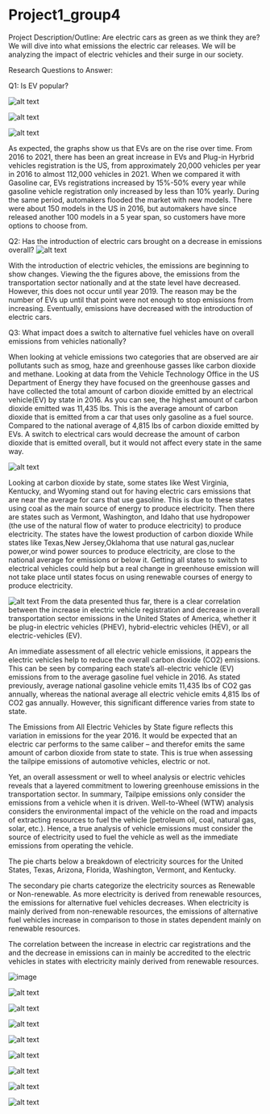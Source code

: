 # Project1_group4

Project Description/Outline: Are electric cars as green as we think they are? We will dive into what emissions the electric car releases. We will be analyzing the impact of electric vehicles and their surge in our society.

Research Questions to Answer: 

Q1: Is EV popular?

![alt text](https://github.com/nhle95/Project1_group4/blob/781f8e6787839f8cca8e273e3de42a0a3d72daf0/output/Electric%20and%20Plug-in%20Hybrid%20Vehicle%20Registrations.jpeg?raw=true)

![alt text](https://github.com/nhle95/Project1_group4/blob/781f8e6787839f8cca8e273e3de42a0a3d72daf0/output/Number%20of%20EV%20models,%202016-2021.jpeg?raw=true)

![alt text](https://github.com/nhle95/Project1_group4/blob/781f8e6787839f8cca8e273e3de42a0a3d72daf0/output/Percentage%20Change%20in%20Vehicle%20Registrations%20Over%20Year.jpeg?raw=true)


As expected, the graphs show us that EVs are on the rise over time. From 2016 to 2021, there has been an great increase in EVs and Plug-in Hyrbrid vehicles registration is the US, from approximately 20,000 vehicles per year in 2016 to almost 112,000 vehicles in 2021. When we compared it with Gasoline car, EVs registrations increased by 15%-50% every year while gasoline vehicle registration only increased by less than 10% yearly. During the same period, automakers flooded the market with new models. There were about 150 models in the US in 2016, but automakers have since released another 100 models in a 5 year span, so customers have more options to choose from. 





Q2: Has the introduction of electric cars brought on a decrease in emissions overall? 
![alt text](https://github.com/nhle95/Project1_group4/blob/main/output/NationalvsTexasEmissions.jpeg)

With the introduction of electric vehicles, the emissions are beginning to show changes. Viewing the the figures above, the emissions from the transportation sector nationally and at the state level have decreased. However, this does not occur until year 2019. The reason may be the number of EVs up until that point were not enough to stop emissions from increasing. Eventually, emissions have decreased with the introduction of electric cars.

Q3:  What impact does a switch to alternative fuel vehicles have on overall emissions from vehicles nationally?

When looking at vehicle emissions two categories that are  observed are air pollutants such as smog, haze and greenhouse gasses like carbon dioxide and methane. Looking at data from the Vehicle Technology Office in the US Department  of Energy  they have focused on the greenhouse gasses and have collected the total amount of carbon dioxide emitted by an electrical vehicle(EV) by state in 2016. As you can see, the highest amount of carbon dioxide emitted was 11,435 lbs.  This is the average amount of carbon dioxide that is emitted  from a car  that uses only gasoline as a fuel source. Compared  to the  national average of 4,815 lbs of carbon dioxide emitted by EVs.  A switch to electrical cars would decrease the amount of carbon dioxide that is emitted overall, but it would not affect every state in the same way.

![alt text](https://github.com/nhle95/Project1_group4/blob/88a019ea7805a9c9f694e5b90339dab6878f30a6/output/Electrical%20vs%20Gasoline%20National%20Emmisions.jpeg?raw=true)

Looking at carbon dioxide by state, some states like West Virginia, Kentucky, and Wyoming stand out for having electric cars emissions that are near the average  for cars that use gasoline.   This is due to these states using coal as the main source of energy to produce  electricity. Then there are states such as Vermont, Washington, and Idaho that use hydropower (the use of the natural flow of water to produce electricity) to produce electricity. The states have the lowest production of carbon dioxide  While states like Texas,New Jersey,Oklahoma  that use natural gas,nuclear power,or wind power  sources to produce electricity, are close to the national average for emissions or below it.  Getting all states to switch to electrical vehicles could help but a real change in greenhouse emission will not take place until states focus on using renewable courses of energy to produce electricity.

![alt text](https://github.com/nhle95/Project1_group4/blob/781f8e6787839f8cca8e273e3de42a0a3d72daf0/output/Emmisions%20From%20All%20Electrical%20Vehichles%20By%20State.jpeg?raw=true)
From the data presented thus far, there is a clear correlation between the increase in electric vehicle registration and decrease in overall transportation sector emissions in the United States of America, whether it be plug-in electric vehicles (PHEV), hybrid-electric vehicles (HEV), or all electric-vehicles (EV).

An immediate assessment of all electric vehicle emissions, it appears the electric vehicles help to reduce the overall carbon dioxide (CO2) emissions. This can be seen by comparing each state’s all-electric vehicle (EV) emissions from to the average gasoline fuel vehicle in 2016. As stated previously, average national gasoline vehicle emits 11,435 lbs of CO2 gas annually, whereas the national average all electric vehicle emits 4,815 lbs of CO2 gas annually. However, this significant difference varies from state to state.

The Emissions from All Electric Vehicles by State figure reflects this variation in emissions for the year 2016. It would be expected that an electric car performs to the same caliber – and therefor emits the same amount of carbon dioxide from state to state. This is true when assessing the tailpipe emissions of automotive vehicles, electric or not.

Yet, an overall assessment or well to wheel analysis or electric vehicles reveals that a layered commitment to lowering greenhouse emissions in the transportation sector. In summary, Tailpipe emissions only consider the emissions from a vehicle when it is driven.  Well-to-Wheel (WTW) analysis considers the environmental impact of the vehicle on the road and impacts of extracting resources to fuel the vehicle (petroleum oil, coal, natural gas, solar, etc.). Hence, a true analysis of vehicle emissions must consider the source of electricity used to fuel the vehicle as well as the immediate emissions from operating the vehicle.

The pie charts below a breakdown of electricity sources for the United States, Texas, Arizona, Florida, Washington, Vermont, and Kentucky.

The secondary pie charts categorize the electricity sources as Renewable or Non-renewable. As more electricity is derived from renewable resources, the emissions for alternative fuel vehicles decreases. When electricity is mainly derived from non-renewable resources, the emissions of alternative fuel vehicles increase in comparison to those in states dependent mainly on renewable resources.  

The correlation between the increase  in electric car registrations and the  and the decrease in emissions can in mainly be accredited to the electric vehicles in states with electricity mainly derived from renewable resources.

![image](https://user-images.githubusercontent.com/110574523/188993959-fdc197f4-73f6-4344-a863-d4cd71f38885.png)


![alt text](https://github.com/nhle95/Project1_group4/blob/6f57baf27b6dcdd9446cd29a30ac595ca10a3b28/output/US%20Average%20Electricity%20Sources%20(2015-2020).jpeg?raw=true)

![alt text](https://github.com/nhle95/Project1_group4/blob/6f57baf27b6dcdd9446cd29a30ac595ca10a3b28/output/US%20Renewable%20vs.%20Non-Renewable.jpeg?raw=true)

![alt text](https://github.com/nhle95/Project1_group4/blob/6f57baf27b6dcdd9446cd29a30ac595ca10a3b28/output/Texas%20Electricity%20Sources%20(2015-2020).jpeg?raw=true)

![alt text](https://github.com/nhle95/Project1_group4/blob/6f57baf27b6dcdd9446cd29a30ac595ca10a3b28/output/Texas%20Renewable%20vs.%20Non-Renewable.jpeg?raw=true)

![alt text](https://github.com/nhle95/Project1_group4/blob/6f57baf27b6dcdd9446cd29a30ac595ca10a3b28/output/Texas%20Well%20to%20Wheel%20Emissions.jpeg?raw=true)

![alt text](https://github.com/nhle95/Project1_group4/blob/6f57baf27b6dcdd9446cd29a30ac595ca10a3b28/output/Vermont%20Electricity%20Sources%20(2015-2020).jpeg?raw=true)

![alt text](https://github.com/nhle95/Project1_group4/blob/6f57baf27b6dcdd9446cd29a30ac595ca10a3b28/output/Vermont%20Renewable%20vs.%20Non-Renewable.jpeg?raw=true)

![alt text](https://github.com/nhle95/Project1_group4/blob/6f57baf27b6dcdd9446cd29a30ac595ca10a3b28/output/Vermont%20Well%20to%20Wheel%20Emissions.jpeg?raw=true)
